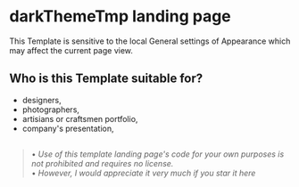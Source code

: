 # darkThemeTmp landing page

This Template is sensitive to the local General settings of Appearance which may affect the current page view. 

## Who is this Template suitable for? 

- designers,  
- photographers,  
- artisians or craftsmen portfolio,  
- company's presentation,  
  
##
>• <i>Use of this template landing page's code for your own purposes is not prohibited and requires no license.</i>  
>• <i>However, I would appreciate it very much if you star it here</i>  
